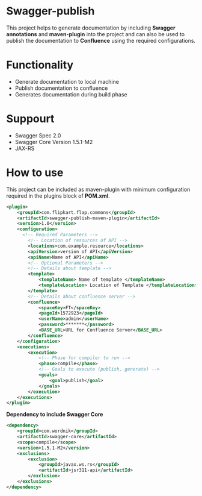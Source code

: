 # Swagger-publish

This project helps to generate documentation by including **Swagger annotations** and **maven-plugin** into the project and can also be used to publish the documentation to **Confluence** using the required configurations.  


# Functionality

* Generate documentation to local machine
* Publish documentation to confluence
* Generates documentation during build phase

# Suppourt

* Swagger Spec 2.0
* Swagger Core Version 1.5.1-M2
* JAX-RS

# How to use

This project can be included as maven-plugin with minimum configuration required in the plugins block of **POM.xml**.

```xml
<plugin>
    <groupId>com.flipkart.flap.commons</groupId>
    <artifactId>swagger-publish-maven-plugin</artifactId>
    <version>1.0</version>
    <configuration>
      <!-- Required Parameters -->
        <!-- Location of resources of API -->
        <locations>com.example.resource</locations>
        <apiVersion>version of API</apiVersion>
        <apiName>Name of API</apiName>
        <!-- Optional Parameters -->
        <!-- Details about template -->
        <template>
            <templateName> Name of template </templateName>
            <templateLocation> Location of Template </templateLocation>
        </template>
        <!-- Details about confluence server -->
        <confluence>
            <spaceKey>FT</spaceKey>
            <pageId>1572923</pageId>
            <userName>admin</userName>
            <password>*******</password>
            <BASE_URL>URL for Confluence Server</BASE_URL>
        </confluence>
    </configuration>
    <executions>
        <execution>
            <!-- Phase for compiler to run -->
            <phase>compile</phase>
            <!-- Goals to execute (publish, generate) -->
            <goals>
                <goal>publish</goal>
            </goals>
        </execution>
    </executions>
</plugin>

```

**Dependency to include Swagger Core**

```xml
<dependency>
    <groupId>com.wordnik</groupId>
    <artifactId>swagger-core</artifactId>
    <scope>compile</scope>
    <version>1.5.1-M2</version>
    <exclusions>
        <exclusion>
            <groupId>javax.ws.rs</groupId>
            <artifactId>jsr311-api</artifactId>
        </exclusion>
    </exclusions>
</dependency>
```
